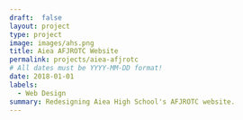 ```yaml
---
draft:  false
layout: project
type: project
image: images/ahs.png
title: Aiea AFJROTC Website
permalink: projects/aiea-afjrotc
# All dates must be YYYY-MM-DD format!
date: 2018-01-01
labels:
  - Web Design
summary: Redesigning Aiea High School's AFJROTC website.
---
```

